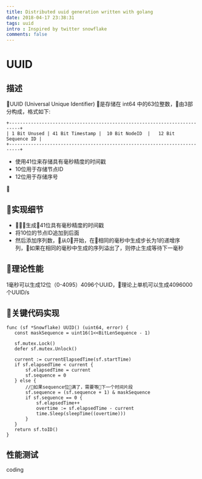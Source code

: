 ```yaml
---
title: Distributed uuid generation written with golang
date: 2018-04-17 23:38:31
tags: uuid
intro : Inspired by twitter snowflake
comments: false
---
```

# UUID



## 描述

UUID (Universal Unique Identifier) 是存储在 int64 中的63位整数，由3部分构成，格式如下:

```
+--------------------------------------------------------------------------+
| 1 Bit Unused | 41 Bit Timestamp |  10 Bit NodeID  |   12 Bit Sequence ID |
+--------------------------------------------------------------------------+
```

- 使用41位来存储具有毫秒精度的时间戳
- 10位用于存储节点ID
- 12位用于存储序号


## 实现细节

- 生成41位具有毫秒精度的时间戳
- 将10位的节点ID追加到后面
- 然后添加序列数，从0开始，在相同的毫秒中生成步长为1的递增序列，如果在相同的毫秒中生成的序列溢出了，则停止生成等待下一毫秒

 ## 理论性能

 1毫秒可以生成12位（0-4095）4096个UUID，理论上单机可以生成4096000个UUID/s

 ## 关键代码实现
 ```golang
 func (sf *Snowflake) UUID() (uint64, error) {
	const maskSequence = uint16(1<<BitLenSequence - 1)

	sf.mutex.Lock()
	defer sf.mutex.Unlock()

	current := currentElapsedTime(sf.startTime)
	if sf.elapsedTime < current {
		sf.elapsedTime = current
		sf.sequence = 0
	} else {
        //如果sequence位满了，需要等下一个时间片段
		sf.sequence = (sf.sequence + 1) & maskSequence
		if sf.sequence == 0 {
			sf.elapsedTime++
			overtime := sf.elapsedTime - current
			time.Sleep(sleepTime((overtime)))
		}
	}
	return sf.toID()
}
 ```



 ## 性能测试

 coding